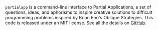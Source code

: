 `partialapp` is a command-line interface to Partial Applications,
a set of questions, ideas, and aphorisms to inspire creative solutions 
to difficult programming problems inspired by Brian Eno's Oblique Strategies.
This code is released under an MIT license. See all the details on 
[GitHub](https://github.com/ecmendenhall/partial-applications).
